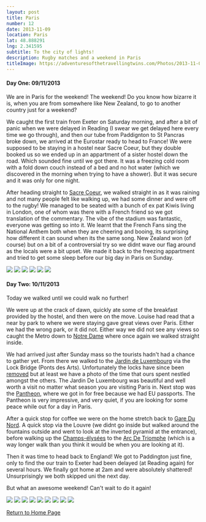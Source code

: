 ```yaml
---
layout: post
title: Paris
number: 12
date: 2013-11-09
location: Paris
lat: 48.888291
lng: 2.341595
subtitle: To the city of lights!
description: Rugby matches and a weekend in Paris
titleImage: https://adventuresofthetravellingtwins.com/Photos/2013-11-09-Paris/cover-min.JPG
---
```


<h4>Day One: 09/11/2013</h4>

We are in Paris for the weekend! The weekend! Do you know how bizarre it is, when you are from somewhere like New Zealand, to go to another country just for a weekend?

We caught the first train from Exeter on Saturday morning, and after a bit of panic when we were delayed in Reading (I swear we get delayed here every time we go through), and then our tube from Paddignton to St Pancras broke down, we arrived at the Eurostar ready to head to France!
We were supposed to be staying in a hostel near Sacre Coeur, but they double booked us so we ended up in an appartment of a sister hostel down the road. Which sounded fine until we got there. It was a freezing cold room with a fold down couch instead of a bed and no hot water (which we discovered in the morning when trying to have a shower).
But it was secure and it was only for one night. 

After heading straight to <a target="_blank" href="http://www.sacre-coeur-montmartre.com/english/">Sacre Coeur</a>, we walked straight in as it was raining and not many people felt like walking up, we had some dinner and were off to the rugby!
We managed to be seated with a bunch of ex pat Kiwis living in London, one of whom was there with a French friend so we got translation of the commentary.
The vibe of the stadium was fantastic, everyone was getting so into it. We learnt that the French Fans sing the National Anthem both when they are cheering and booing, its surprising how different it can sound when its the same song.
New Zealand won (of course) but on a bit of a controversial try so we didnt wave our flag around as the locals were a bit upset. 
We made it back to the freezing appartment and tried to get some sleep before our big day in Paris on Sunday.

<img src="https://adventuresofthetravellingtwins.com/Photos/2013-11-09-Paris/day11-min.JPG" class="image1">
<img src="https://adventuresofthetravellingtwins.com/Photos/2013-11-09-Paris/day12-min.JPG" class="image1">
<img src="https://adventuresofthetravellingtwins.com/Photos/2013-11-09-Paris/day13-min.JPG" class="image1">
<img src="https://adventuresofthetravellingtwins.com/Photos/2013-11-09-Paris/day14-min.JPG" class="image1">
<img src="https://adventuresofthetravellingtwins.com/Photos/2013-11-09-Paris/day15-min.JPG" class="image1">
<img src="https://adventuresofthetravellingtwins.com/Photos/2013-11-09-Paris/day16-min.JPG" class="image1">

<h4>Day Two: 10/11/2013</h4>

Today we walked until we could walk no further!

We were up at the crack of dawn, quickly ate some of the breakfast provided by the hostel, and then were on the move. Louise had read that a near by park to where we were staying gave great views over Paris.
Either we had the wrong park, or it did not. Either way we did not see any views so caught the Metro down to <a target="_blank" href="http://www.notredamedeparis.fr/en/">Notre Dame</a> where once again we walked straight inside.

We had arrived just after Sunday mass so the tourists hadn't had a chance to gather yet. From there we walked to the <a target="_blank" href="http://www.french-gardens.com/gardens/jardindeluxembourg.php">Jardin de Luxembourg</a> via the Lock Bridge (Ponts des Arts).
Unfortunately the locks have since been <a target="_blank" href="https://www.cometoparis.com/paris-guide/paris-monuments/pont-des-arts-s959">removed</a> but at least we have a photo of the time that ours spent nestled amongst the others. 
The Jardin De Luxembourg was beautiful and well worth a visit no matter what season you are visiting Paris in.
Next stop was the <a target="_blank" href="http://www.paris-pantheon.fr/en/">Pantheon</a>, where we got in for free because we had EU passports. 
The Pantheon is very impressive, and very quiet, if you are looking for some peace while out for a day in Paris. 

After a quick stop for coffee we were on the home stretch back to <a target="_blank" href="https://www.eurostar.com/rw-en/travel-info/stations/paris-gare-du-nord">Gare Du Nord</a>. A quick stop via the Louvre (we didnt go inside but walked around the fountains outside and went to look at the inverted pyramid at the entrance), 
before walking up the <a target="_blank" href="https://en.parisinfo.com/transport/73130/Avenue-des-Champs-Elysees">Champs-élysées</a> to the <a target="_blank" href="http://www.arcdetriompheparis.com/">Arc De Triomphe</a> (which is a way longer walk than you think it would be when you are looking at it).

Then it was time to head back to England! We got to Paddington just fine, only to find the our train to Exeter had been delayed (at Reading again) for several hours.
We finally got home at 2am and were absolutely shattered! Unsurprisingly we both skipped uni the next day.

But what an awesome weekend! Can't wait to do it again!

<img src="https://adventuresofthetravellingtwins.com/Photos/2013-11-09-Paris/day21-min.JPG" class="image1">
<img src="https://adventuresofthetravellingtwins.com/Photos/2013-11-09-Paris/day22-min.JPG" class="image1">
<img src="https://adventuresofthetravellingtwins.com/Photos/2013-11-09-Paris/day23-min.JPG" class="image1">
<img src="https://adventuresofthetravellingtwins.com/Photos/2013-11-09-Paris/day24-min.JPG" class="image1">
<img src="https://adventuresofthetravellingtwins.com/Photos/2013-11-09-Paris/day25-min.JPG" class="image1">
<img src="https://adventuresofthetravellingtwins.com/Photos/2013-11-09-Paris/day26-min.JPG" class="image1">
<img src="https://adventuresofthetravellingtwins.com/Photos/2013-11-09-Paris/day27-min.JPG" class="image1">
<img src="https://adventuresofthetravellingtwins.com/Photos/2013-11-09-Paris/day28-min.JPG" class="image1">
<img src="https://adventuresofthetravellingtwins.com/Photos/2013-11-09-Paris/day29-min.JPG" class="image1">

<a href="https://adventuresofthetravellingtwins.com/">Return to Home Page</a>
